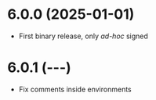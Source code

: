 # 6.0.0 (2025-01-01)

- First binary release, only *ad-hoc* signed

# 6.0.1 (---)

- Fix comments inside environments

